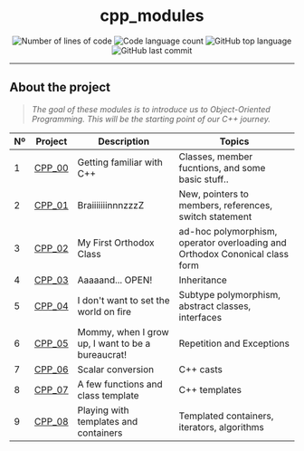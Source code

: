 <h1 align="center">
  cpp_modules
</h1>

<p align="center">
	<img alt="Number of lines of code" src="https://img.shields.io/tokei/lines/github/LineGM/cpp_modules?color=critical"/>
	<img alt="Code language count" src="https://img.shields.io/github/languages/count/LineGM/cpp_modules?color=yellow"/>
	<img alt="GitHub top language" src="https://img.shields.io/github/languages/top/LineGM/cpp_modules?color=blue"/>
	<img alt="GitHub last commit" src="https://img.shields.io/github/last-commit/LineGM/cpp_modules?color=green"/>
</p>

---

## About the project

> _The goal of these modules is to introduce us to Object-Oriented Programming. This will be the starting point of our C++ journey._


|  Nº | Project | Description | Topics |
|-----|---------|-------------|--------|
|  1  | [CPP_00](https://github.com/LineGM/CPP_Modules/tree/master/Module_00) | Getting familiar with C++       | Classes, member fucntions, and some basic stuff.. |
|  2  | [CPP_01](https://github.com/LineGM/CPP_Modules/tree/master/Module_01) | BraiiiiiiinnnzzzZ | New, pointers to members, references, switch statement	 |
|  3  | [CPP_02](https://github.com/LineGM/CPP_Modules/tree/master/Module_02) | My First Orthodox Class      | ad-hoc polymorphism, operator overloading and Orthodox Cononical class form |
|  4  | [CPP_03](https://github.com/LineGM/CPP_Modules/tree/master/Module_03) | Aaaaand... OPEN!      | Inheritance |
|  5  | [CPP_04](https://github.com/LineGM/CPP_Modules/tree/master/Module_04) | I don't want to set the world on fire       | Subtype polymorphism, abstract classes, interfaces |
|  6  | [CPP_05](https://github.com/LineGM/CPP_Modules/tree/master/Module_05) | Mommy, when I grow up, I want to be a bureaucrat!       | Repetition and Exceptions |
|  7  | [CPP_06](https://github.com/LineGM/CPP_Modules/tree/master/Module_06) | Scalar conversion       | C++ casts  |
|  8  | [CPP_07](https://github.com/LineGM/CPP_Modules/tree/master/Module_07) | A few functions and class template       | C++ templates   |
|  9  | [CPP_08](https://github.com/LineGM/CPP_Modules/tree/master/Module_08) | Playing with templates and containers      | Templated containers, iterators, algorithms    |
